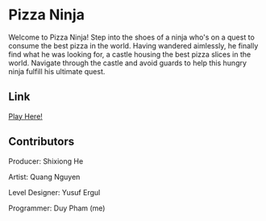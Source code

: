 # Pizza Ninja

Welcome to Pizza Ninja! Step into the shoes of a ninja who's on a quest to consume the best pizza in the world. Having wandered aimlessly, he finally find what he was looking for, a castle housing the best pizza slices in the world. Navigate through the castle and avoid guards to help this hungry ninja fulfill his ultimate quest.

## Link

[Play Here!](https://duyp.itch.io/pizza-ninja)

## Contributors

Producer: Shixiong He

Artist: Quang Nguyen

Level Designer: Yusuf Ergul

Programmer: Duy Pham (me)
